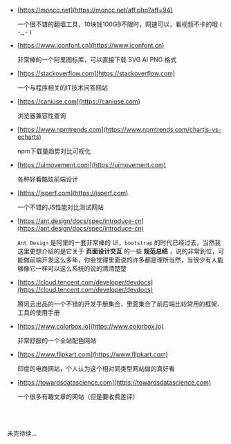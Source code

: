   - [https://moncc.net](https://moncc.net/aff.php?aff=94)

    一个很不错的翻墙工具，10块钱100GB不限时，网速可以，看视频不卡的哦 ( -_,- )

  - [https://www.iconfont.cn](https://www.iconfont.cn)

    非常棒的一个阿里图标库，可以直接下载 SVG AI PNG 格式

  - [https://stackoverflow.com](https://stackoverflow.com)

    一个与程序相关的IT技术问答网站

  - [https://caniuse.com](https://caniuse.com)

    浏览器兼容性查询

  - [https://www.npmtrends.com](https://www.npmtrends.com/chartjs-vs-echarts)

    npm下载量趋势对比可视化

  - [https://uimovement.com](https://uimovement.com)

    各种好看酷炫前端设计

  - [https://jsperf.com](https://jsperf.com)

    一个不错的JS性能对比测试网站
    
  - [https://ant.design/docs/spec/introduce-cn](https://ant.design/docs/spec/introduce-cn)

    `Ant Design` 是阿里的一套非常棒的 UI，`bootstrap` 的时代已经过去，当然我这里更想介绍的是它关于
    **页面设计交互**
    的一些
    **规范总结**
    ，说的非常到位，可能做前端开发这么多年，你会觉得里面说的许多都是理所当然，当很少有人能够像它一样可以这么系统的说的清清楚楚

  - [https://cloud.tencent.com/developer/devdocs](https://cloud.tencent.com/developer/devdocs)

    腾讯云出品的一个不错的开发手册集合，里面集合了前后端比较常用的框架、工具的使用手册

  - [https://www.colorbox.io](https://www.colorbox.io)

    非常舒服的一个全站配色网站

  - [https://www.flipkart.com](https://www.flipkart.com)

    印度的电商网站，个人认为这个相对同类型网站做的真好看

  - [https://towardsdatascience.com](https://towardsdatascience.com)

    一个很多有趣文章的网站（但是要收费差评）



<br>
<br>
<br>
未完待续...